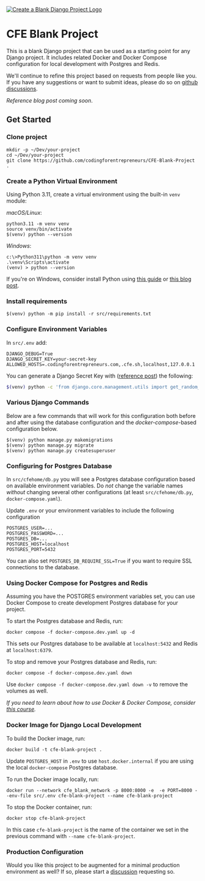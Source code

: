 [![Create a Blank Django Project Logo](https://cfe2-static.s3-us-west-2.amazonaws.com/media/cfe-blog/create-a-blank-django-project/BlankDjangoProject.jpg)](https://www.codingforentrepreneurs.com/blog/create-a-blank-django-project/)

# CFE Blank Project

This is a blank Django project that can be used as a starting point for any Django project. It includes related Docker and Docker Compose configuration for local development with Postgres and Redis.

We'll continue to refine this project based on requests from people like you. If you have any suggestions or want to submit ideas, please do so on [github discussions](https://github.com/codingforentrepreneurs/CFE-Blank-Project/discussions).

_Reference blog post coming soon_.

## Get Started


### Clone project
```
mkdir -p ~/Dev/your-project
cd ~/Dev/your-project
git clone https://github.com/codingforentrepreneurs/CFE-Blank-Project .
```

### Create a Python Virtual Environment
Using Python 3.11, create a virtual environment using the built-in `venv` module:

_macOS/Linux_:
```
python3.11 -m venv venv
source venv/bin/activate
$(venv) python --version
```

_Windows_:
```
c:\>Python311\python -m venv venv
.\venv\Scripts\activate
(venv) > python --version
```
If you're on Windows, consider install Python using [this guide](https://www.codingforentrepreneurs.com/guides/install-python-on-windows/) or [this blog post](https://www.codingforentrepreneurs.com/blog/install-python-django-on-windows/).


### Install requirements
```
$(venv) python -m pip install -r src/requirements.txt
```


### Configure Environment Variables

In `src/.env` add:
```
DJANGO_DEBUG=True
DJANGO_SECRET_KEY=your-secret-key
ALLOWED_HOSTS=.codingforentrepreneurs.com,.cfe.sh,localhost,127.0.0.1
```

You can generate a Django Secret Key with ([reference post](https://www.codingforentrepreneurs.com/blog/create-a-one-off-django-secret-key/)) the following:

```bash
$(venv) python -c 'from django.core.management.utils import get_random_secret_key; print(get_random_secret_key())'
```

### Various Django Commands

Below are a few commands that will work for this configuration both before and after using the database configuration and the _docker-compose_-based configuration below.
```
$(venv) python manage.py makemigrations
$(venv) python manage.py migrate
$(venv) python manage.py createsuperuser
```


### Configuring for Postgres Database

In `src/cfehome/db.py` you will see a Postgres database configuration based on available environment variables. Do _not_ change the variable names _without_ changing several other configurations (at least `src/cfehome/db.py`, `docker-compose.yaml`).

Update `.env` or your environment variables to include the following configuration
```
POSTGRES_USER=...
POSTGRES_PASSWORD=...
POSTGRES_DB=...
POSTGRES_HOST=localhost
POSTGRES_PORT=5432
```
You can also set `POSTGRES_DB_REQUIRE_SSL=True` if you want to require SSL connections to the database.


### Using Docker Compose for Postgres and Redis
Assuming you have the POSTGRES environment variables set, you can use Docker Compose to create development Postgres database for your project. 

To start the Postgres database and Redis, run:
```
docker compose -f docker-compose.dev.yaml up -d
```
This sets our Postgres database to be available at `localhost:5432` and Redis at `localhost:6379`.

To stop and remove your Postgres database and Redis, run:
```
docker compose -f docker-compose.dev.yaml down
```
Use `docker compose -f docker-compose.dev.yaml down -v` to remove the volumes as well.

_If you need to learn about how to use Docker & Docker Compose, consider [this course](https://www.codingforentrepreneurs.com/courses/docker-and-docker-compose/)._


### Docker Image for Django Local Development

To build the Docker image, run:
```
docker build -t cfe-blank-project .
```

Update `POSTGRES_HOST` in `.env` to use `host.docker.internal` if you are using the local `docker-compose` Postgres database.

To run the Docker image locally, run:
```
docker run --network cfe_blank_network -p 8000:8000 -e  -e PORT=8000 --env-file src/.env cfe-blank-project --name cfe-blank-project 
```

To stop the Docker container, run:
```
docker stop cfe-blank-project
```
In this case `cfe-blank-project` is the name of the container we set in the previous command with `--name cfe-blank-project`.



### Production Configuration
Would you like this project to be augmented for a minimal production environment as well? If so, please start a [discussion](https://github.com/codingforentrepreneurs/CFE-Blank-Project/discussions) requesting so.
